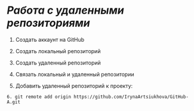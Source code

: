 # ***Работа с удаленными репозиториями***

1. Создать аккаунт на GitHub
2. Создать локальный репозиторий
3. Создать удаленный репозиторий
4. Связать локальный и удаленный репозитории

5. Добавить удаленный репозиторий к проекту:
```
6. git remote add origin https://github.com/IrynaArtsiukhova/GitHub-A.git
```
